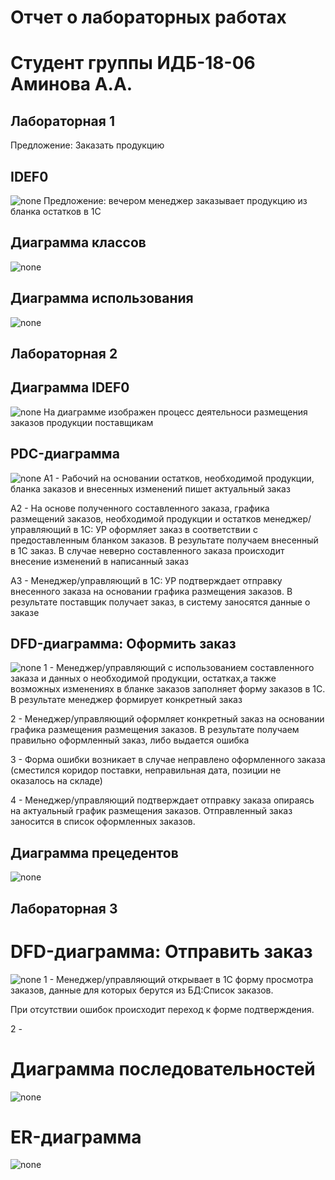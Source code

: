 # Отчет  о лабораторных  работах 
# Студент группы  ИДБ-18-06 Аминова А.А.

## Лабораторная 1

Предложение: Заказать продукцию
## IDEF0
![none](https://github.com/Amina108/Amina108.github.io/blob/main/IDEF0.png)
Предложение: вечером менеджер заказывает продукцию из бланка остатков в 1С
## Диаграмма классов
![none](https://github.com/Amina108/Amina108.github.io/blob/main/%D0%94%D0%B8%D0%B0%D0%B3%D1%80%D0%B0%D0%BC%D0%BC%D0%B0%20%D0%BA%D0%BB%D0%B0%D1%81%D1%81%D0%BE%D0%B2.png)
## Диаграмма использования
![none](https://github.com/Amina108/Amina108.github.io/blob/main/%D0%94%D0%B8%D0%B0%D0%B3%D1%80%D0%B0%D0%BC%D0%BC%D0%B0%20%D0%BF%D1%80%D0%B5%D1%86%D0%B5%D0%B4%D0%B5%D0%BD%D1%82%D0%BE%D0%B2.png)

##  Лабораторная  2
## Диаграмма  IDEF0
![none](https://github.com/Amina108/Amina108.github.io/blob/main/%D0%9A%D0%BE%D0%BD%D1%82%D0%B5%D0%BA%D1%81%D1%82%D0%BD%D0%B0%D1%8F%20%D0%BC%D0%BE%D0%B4%D0%B5%D0%BB%D1%8C.png)
На диаграмме изображен процесс деятельноси размещения заказов продукции поставщикам
## PDC-диаграмма
![none](https://github.com/Amina108/Amina108.github.io/blob/main/%D0%A1%D1%80%D0%B5%D0%B4%D0%BD%D0%B8%D0%B9%20%D1%83%D1%80%D0%BE%D0%B2%D0%B5%D0%BD%D1%8C.png)
А1 - Рабочий на основании остатков, необходимой продукции, бланка заказов и внесенных изменений пишет актуальный заказ

А2 - На основе полученного составленного заказа, графика размещений заказов, необходимой продукции и остатков менеджер/управляющий в 1С: УР оформляет заказ в соответствии с предоставленным бланком заказов. В результате получаем внесенный в 1С заказ. В случае неверно составленного заказа происходит внесение изменений в написанный заказ

А3 - Менеджер/управляющий в 1С: УР подтверждает отправку внесенного заказа на основании графика размещения заказов. В результате поставщик получает заказ, в систему заносятся данные о заказе
## DFD-диаграмма: Оформить заказ
![none](https://github.com/Amina108/Amina108.github.io/blob/main/DFD.png)
1 - Менеджер/управляющий с использованием составленного заказа и данных о необходимой продукции, остатках,а также возможных изменениях в бланке заказов заполняет форму заказов в 1С. В результате менеджер формирует конкретный заказ

2 - Менеджер/управляющий оформляет конкретный заказ на основании графика размещения размещения заказов. В результате получаем правильно оформленный заказ, либо выдается ошибка

3 - Форма ошибки возникает в случае неправлено оформленного заказа (сместился коридор поставки, неправильная дата, позиции не оказалось на складе)

4 - Менеджер/управляющий подтверждает отправку заказа опираясь на актуальный график размещения заказов. Отправленный заказ заносится в список оформленных заказов.  
## Диаграмма прецедентов
![none](https://github.com/Amina108/Amina108.github.io/blob/main/%D0%94%D0%B8%D0%B0%D0%B3%D1%80%D0%B0%D0%BC%D0%BC%D0%B0%20%D0%BF%D1%80%D0%B5%D1%86%D0%B5%D0%B4%D0%B5%D0%BD%D1%82%D0%BE%D0%B2_%D0%BB%D0%B0%D0%B1%D0%B02.png)

## Лабораторная 3

# DFD-диаграмма: Отправить заказ
![none](https://github.com/Amina108/Amina108.github.io/blob/main/%D0%9B%D0%B0%D0%B1%D0%B03.1.png)
1 - Менеджер/управляющий открывает в 1С форму просмотра заказов, данные для которых берутся из БД:Список заказов. 

При отсутствии ошибок происходит переход к форме подтверждения.

2 - 

# Диаграмма последовательностей
![none](https://github.com/Amina108/Amina108.github.io/blob/main/%D0%9B%D0%B0%D0%B1%D0%B03.2.png)

# ER-диаграмма
![none](https://github.com/Amina108/Amina108.github.io/blob/main/%D0%9B%D0%B0%D0%B1%D0%B03.3.png)

